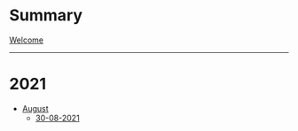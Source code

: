 # Summary
[Welcome](./welcome.md)

---
# 2021
- [August](./chapter_1.md)
    - [30-08-2021](./30-08-2021)

